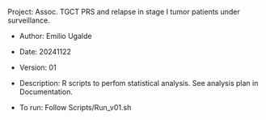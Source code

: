 Project: Assoc. TGCT PRS and relapse in stage I tumor patients under surveillance.
- Author: Emilio Ugalde
- Date: 20241122
- Version: 01 

- Description: 
R scripts to perfom statistical analysis. 
See analysis plan in Documentation.

- To run:
Follow Scripts/Run_v01.sh
